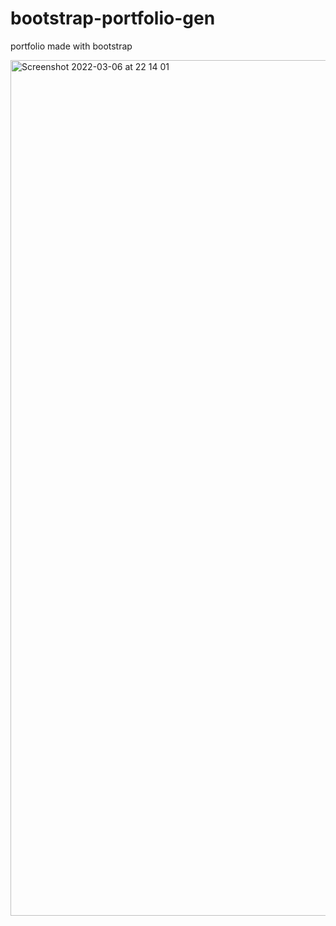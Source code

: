 # bootstrap-portfolio-gen


portfolio made with bootstrap

<img width="1369" alt="Screenshot 2022-03-06 at 22 14 01" src="https://user-images.githubusercontent.com/83052118/156961668-3701af35-a35e-4e79-8310-a70948202b6b.png">

